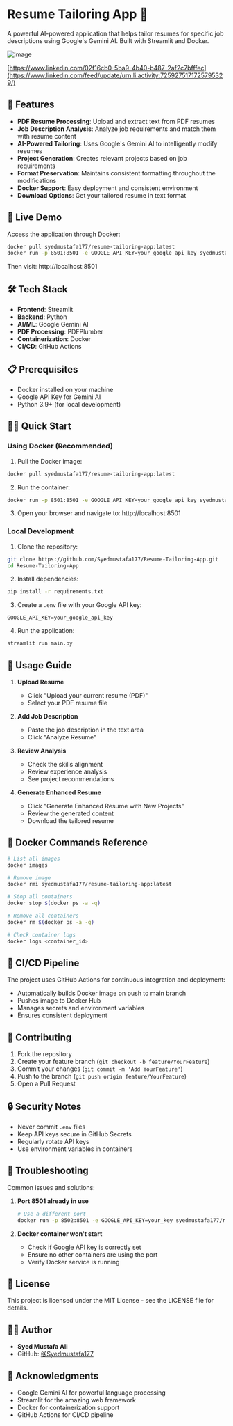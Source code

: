 # Resume Tailoring App 📄 

A powerful AI-powered application that helps tailor resumes for specific job descriptions using Google's Gemini AI. Built with Streamlit and Docker.

![image](https://github.com/user-attachments/assets/5a8fc110-3967-4474-a36b-b3ca0de2ae7d)

[https://www.linkedin.com/02f16cb0-5ba9-4b40-b487-2af2c7bfffec](https://www.linkedin.com/feed/update/urn:li:activity:7259275171725795329/)

## 🌟 Features

- **PDF Resume Processing**: Upload and extract text from PDF resumes
- **Job Description Analysis**: Analyze job requirements and match them with resume content
- **AI-Powered Tailoring**: Uses Google's Gemini AI to intelligently modify resumes
- **Project Generation**: Creates relevant projects based on job requirements
- **Format Preservation**: Maintains consistent formatting throughout the modifications
- **Docker Support**: Easy deployment and consistent environment
- **Download Options**: Get your tailored resume in text format

## 🚀 Live Demo

Access the application through Docker:
```bash
docker pull syedmustafa177/resume-tailoring-app:latest
docker run -p 8501:8501 -e GOOGLE_API_KEY=your_google_api_key syedmustafa177/resume-tailoring-app:latest
```
Then visit: http://localhost:8501

## 🛠️ Tech Stack

- **Frontend**: Streamlit
- **Backend**: Python
- **AI/ML**: Google Gemini AI
- **PDF Processing**: PDFPlumber
- **Containerization**: Docker
- **CI/CD**: GitHub Actions

## 📋 Prerequisites

- Docker installed on your machine
- Google API Key for Gemini AI
- Python 3.9+ (for local development)

## 🏃‍♂️ Quick Start

### Using Docker (Recommended)

1. Pull the Docker image:
```bash
docker pull syedmustafa177/resume-tailoring-app:latest
```

2. Run the container:
```bash
docker run -p 8501:8501 -e GOOGLE_API_KEY=your_google_api_key syedmustafa177/resume-tailoring-app:latest
```

3. Open your browser and navigate to: http://localhost:8501

### Local Development

1. Clone the repository:
```bash
git clone https://github.com/Syedmustafa177/Resume-Tailoring-App.git
cd Resume-Tailoring-App
```

2. Install dependencies:
```bash
pip install -r requirements.txt
```

3. Create a `.env` file with your Google API key:
```
GOOGLE_API_KEY=your_google_api_key
```

4. Run the application:
```bash
streamlit run main.py
```

## 📝 Usage Guide

1. **Upload Resume**
   - Click "Upload your current resume (PDF)"
   - Select your PDF resume file

2. **Add Job Description**
   - Paste the job description in the text area
   - Click "Analyze Resume"

3. **Review Analysis**
   - Check the skills alignment
   - Review experience analysis
   - See project recommendations

4. **Generate Enhanced Resume**
   - Click "Generate Enhanced Resume with New Projects"
   - Review the generated content
   - Download the tailored resume

## 🐳 Docker Commands Reference

```bash
# List all images
docker images

# Remove image
docker rmi syedmustafa177/resume-tailoring-app:latest

# Stop all containers
docker stop $(docker ps -a -q)

# Remove all containers
docker rm $(docker ps -a -q)

# Check container logs
docker logs <container_id>
```

## 🔄 CI/CD Pipeline

The project uses GitHub Actions for continuous integration and deployment:
- Automatically builds Docker image on push to main branch
- Pushes image to Docker Hub
- Manages secrets and environment variables
- Ensures consistent deployment

## 🤝 Contributing

1. Fork the repository
2. Create your feature branch (`git checkout -b feature/YourFeature`)
3. Commit your changes (`git commit -m 'Add YourFeature'`)
4. Push to the branch (`git push origin feature/YourFeature`)
5. Open a Pull Request

## 🔒 Security Notes

- Never commit `.env` files
- Keep API keys secure in GitHub Secrets
- Regularly rotate API keys
- Use environment variables in containers

## 🚫 Troubleshooting

Common issues and solutions:

1. **Port 8501 already in use**
   ```bash
   # Use a different port
   docker run -p 8502:8501 -e GOOGLE_API_KEY=your_key syedmustafa177/resume-tailoring-app:latest
   ```

2. **Docker container won't start**
   - Check if Google API key is correctly set
   - Ensure no other containers are using the port
   - Verify Docker service is running

## 📜 License

This project is licensed under the MIT License - see the LICENSE file for details.

## 👨‍💻 Author

- **Syed Mustafa Ali**
- GitHub: [@Syedmustafa177](https://github.com/Syedmustafa177)

## 🙏 Acknowledgments

- Google Gemini AI for powerful language processing
- Streamlit for the amazing web framework
- Docker for containerization support
- GitHub Actions for CI/CD pipeline
